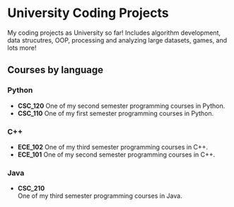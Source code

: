 # University Coding Projects

My coding projects as University so far! Includes algorithm development, data strucutres, OOP, processing and analyzing large datasets, games, and lots more!

## Courses by language

### **Python**
- **CSC_120**
  One of my second semester programming courses in Python. 
- **CSC_110**
  One of my first semester programming courses in Python.

### **C++**
- **ECE_102**
  One of my third semester programming courses in C++.
- **ECE_101**
  One of my second semester programming courses in C++.

 ### **Java**
 - **CSC_210**  
  One of my third semester programming courses in Java.

